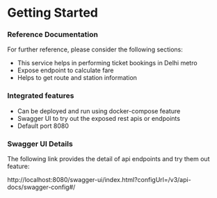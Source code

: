 # Getting Started

### Reference Documentation
For further reference, please consider the following sections:

* This service helps in performing ticket bookings in Delhi metro
* Expose endpoint to calculate fare
* Helps to get route and station information

### Integrated features
* Can be deployed and run using docker-compose feature
* Swagger UI to try out the exposed rest apis or endpoints
* Default port 8080

### Swagger UI Details
The following link provides the detail of api endpoints and try them out feature:

http://localhost:8080/swagger-ui/index.html?configUrl=/v3/api-docs/swagger-config#/


